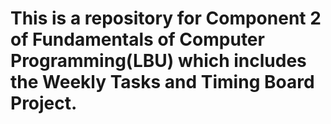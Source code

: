 # This is a repository for Component 2 of Fundamentals of Computer Programming(LBU) which includes the Weekly Tasks and Timing Board Project.
